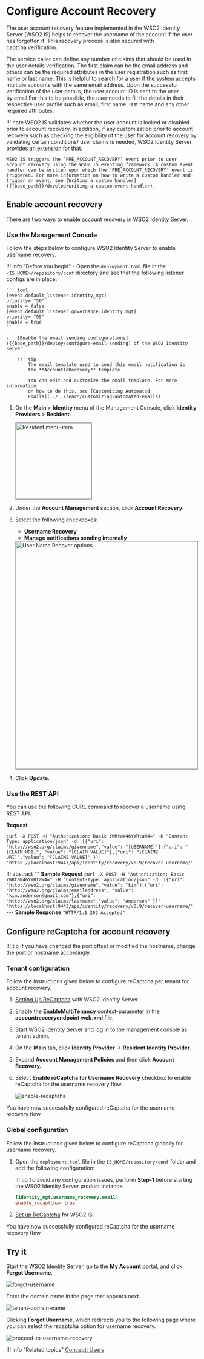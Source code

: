# Configure Account Recovery

The user account recovery feature implemented in the WSO2 Identity
Server (WSO2 IS) helps to recover the username of the account if the user has
forgotten it. This recovery process is also secured with
captcha verification.

The service caller can define any number of claims that should be used
in the user details verification. The first claim can be the email
address and others can be the required attributes in the user
registration such as first name or last name. This is helpful to search
for a user if the system accepts multiple accounts with the same email
address. Upon the successful verification of the user details, the user
account ID is sent to the user by email.For this to be possible, the
user needs to fill the details in their respective user profile such as
email, first name, last name and any other required attributes.

!!! note
	WSO2 IS validates whether the user account is locked or disabled prior to account recovery. In addition, if any customization prior to account recovery such as checking the eligibility of the user for account recovery by validating certain conditions/ user claims is needed, WSO2 Identity Server provides an extension for that.

	WSO2 IS triggers the `PRE_ACCOUNT_RECOVERY` event prior to user account recovery using the WSO2 IS eventing framework. A custom event handler can be written upon which the `PRE_ACCOUNT_RECOVERY` event is triggered. For more information on how to write a custom handler and trigger an event, see [Writing a custom handler]({{base_path}}/develop/writing-a-custom-event-handler).

## Enable account recovery

There are two ways to enable account recovery in WSO2 Identity Server.

### Use the Management Console

Follow the steps below to configure WSO2 Identity Server to enable username recovery.

!!! info "Before you begin"
    -   Open the `deployment.toml` file in the `<IS_HOME>/repository/conf` directory and see that the following listener configs are in place:

    ``` toml
    [event.default_listener.identity_mgt]
    priority= "50"
    enable = false
    [event.default_listener.governance_identity_mgt]
    priority= "95"
    enable = true
    ```

    -   [Enable the email sending configurations]({{base_path}}/deploy/configure-email-sending) of the WSO2 Identity Server.

        !!! tip
            The email template used to send this email notification is
            the **AccountIdRecovery** template.
        
            You can edit and customize the email template. For more information
            on how to do this, see [Customizing Automated
            Emails](../../learn/customizing-automated-emails).

1.	On the **Main** > **Identity** menu of the Management Console, click **Identity Providers** > **Resident**.

	<img src="{{base_path}}/assets/img/fragments/resident-menu-item.png" alt="Resident menu-item" width="200" style="border:1px solid grey">  

2.	Under the **Account Management** section, click **Account Recovery**.	

3.	Select the following checkboxes:
	-	**Username Recovery**
	-	**Manage notifications sending internally**

	<img src="{{base_path}}/assets/img/fragments/user-name-recovery-options.png" alt="User Name Recover options" width="600" style="border:1px solid grey">  	

4.	Click **Update**. 

### Use the REST API

You can use the following CURL command to recover a username using REST API.

**Request**

```curl
curl -X POST -H "Authorization: Basic YWRtaW46YWRtaW4=" -H "Content-Type: application/json" -d '[{"uri": "http://wso2.org/claims/givenname","value": "[USERNAME]"},{"uri": "[CLAIM URI]", "value": "[CLAIM VALUE]"},{"uri": "[CLAIM2 URI]","value": "[CLAIM2 VALUE]" }]' "https://localhost:9443/api/identity/recovery/v0.9/recover-username/"
```

!!! abstract ""
    **Sample Request**
    ```curl -X POST -H "Authorization: Basic YWRtaW46YWRtaW4=" -H "Content-Type: application/json" -d '[{"uri": "http://wso2.org/claims/givenname","value": "kim"},{"uri": "http://wso2.org/claims/emailaddress", "value": "kim.anderson@gmail.com"},{"uri": "http://wso2.org/claims/lastname","value": "Anderson" }]' "https://localhost:9443/api/identity/recovery/v0.9/recover-username/"```
    ---
    **Sample Response**
    ```"HTTP/1.1 202 Accepted"```

## Configure reCaptcha for account recovery

!!! tip
    If you have changed the port offset or modified the hostname, change the port or hostname accordingly.

### Tenant configuration

Follow the instructions given below to configure reCaptcha per tenant for account recovery. 

1. [Setting Up ReCaptcha]({{base_path}}/guides/identity-lifecycles/configure-recaptcha-for-self-registration) with WSO2 Identity Server.
2. Enable the **EnableMultiTenancy** context-parameter in the **accountreoceryendpoint web.xml** file.
3. Start WSO2 Identity Server and log in to the management console as tenant admin.
4. On the **Main** tab, click **Identity Provider** → **Resident Identity Provider**.
5. Expand **Account Management Policies** and then click **Account Recovery.**
6. Select **Enable reCaptcha for Username Recovery** checkbox to enable reCaptcha for the username recovery flow.

    ![enable-recaptcha]({{base_path}}/assets/img/using-wso2-identity-server/enable-recaptcha.png)

You have now successfully configured reCaptcha for the username recovery flow.

### Global configuration

Follow the instructions given below to configure reCaptcha globally for username recovery.  

1. Open the `deployment.toml` file in the `IS_HOME/repository/conf` folder and add the following configuration:

    !!! tip
        To avoid any configuration issues, perform **Step-1** before starting the WSO2 Identity Server product instance.

    ``` toml
    [identity_mgt.username_recovery.email] 
    enable_recaptcha= true
    ```

2. [Set up ReCaptcha]({{base_path}}/guides/identity-lifecycles/configure-recaptcha-for-self-registration) for WSO2 IS.

You have now successfully configured reCaptcha for the username recovery flow.

## Try it

Start the WSO2 Identity Server, go to the **My Account** portal, and click **Forgot Username**.

![forgot-username]({{base_path}}/assets/img/using-wso2-identity-server/register-now-option.png)

Enter the domain name in the page that appears next.

![tenant-domain-name]({{base_path}}/assets/img/using-wso2-identity-server/tenant-domain-name.png)

Clicking **Forgot Username**, which redirects you to the following page where you can select the recaptcha option for username
recovery.

![proceed-to-username-recovery]({{base_path}}/assets/img/using-wso2-identity-server/recaptcha-for-username-recovery.png)

!!! info "Related topics"
    [Concept: Users]({{base_path}}/references/concepts/user-management/users/)


